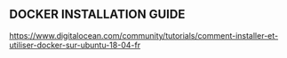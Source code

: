 
## DOCKER INSTALLATION GUIDE
https://www.digitalocean.com/community/tutorials/comment-installer-et-utiliser-docker-sur-ubuntu-18-04-fr
